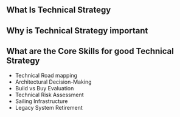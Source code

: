 ## What Is Technical Strategy

## Why is Technical Strategy important

## What are the Core Skills for good Technical Strategy

- Technical Road mapping
- Architectural Decision-Making
- Build vs Buy Evaluation
- Technical Risk Assessment
- Sailing Infrastructure
- Legacy System Retirement
